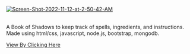 <a href="https://ibb.co/bzz7KLD"><img src="https://i.ibb.co/9ssGr2S/Screen-Shot-2022-11-12-at-2-50-42-AM.png" alt="Screen-Shot-2022-11-12-at-2-50-42-AM" border="0"></a><br /><a target='_blank' href='https://500pxdownload.com/'></a><br />

A Book of Shadows to keep track of spells, ingredients, and instructions.  Made using html/css, javascript, node.js, bootstrap, mongodb.

<a href="https://web-production-8acd.up.railway.app/">View By Clicking Here</a>
